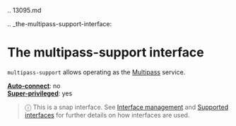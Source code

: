 .. 13095.md

.. _the-multipass-support-interface:

# The multipass-support interface

`multipass-support` allows operating as the [Multipass](https://multipass.run/) service.

**[Auto-connect](interface-management.md#heading--auto-connections)**: no</br>
**[Super-privileged](super-privileged-interfaces.md)**: yes</br>

> ⓘ  This is a snap interface. See [Interface management](interface-management.md) and [Supported interfaces](supported-interfaces.md) for further details on how interfaces are used.